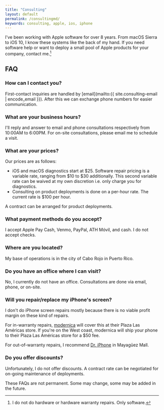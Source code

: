 ```yaml
---
title: "Consulting"
layout: default
permalink: /consultingmd/
keywords: consulting, apple, ios, iphone
---
```


I've been working with Apple software for over 8 years. From macOS Sierra to iOS 10, I know these systems like the back of my hand. If you need software help or want to deploy a small pool of Apple products for your company, contact me.[^1]

## FAQ

### How can I contact you?

First-contact inquiries are handled by [email](mailto:{{ site.consulting-email | encode_email }}). After this we can exchange phone numbers for easier communication.

### What are your business hours?

I'll reply and answer to email and phone consultations respectively from 10:00AM to 6:00PM. For on-site consultations, please email me to schedule a visit.

### What are your prices?

Our prices are as follows:

* iOS and macOS diagnostics start at $25. Software repair pricing is a variable rate, ranging from $10 to $30 additionally. This second variable rate can be waived at my own discretion i.e. only charge you for diagnostics.
* Consulting on product deployments is done on a per-hour rate. The current rate is $100 per hour.

A contract can be arranged for product deployments.

### What payment methods do you accept?

I accept Apple Pay Cash, Venmo, PayPal, ATH M&oacute;vil, and cash. I do not accept checks.

### Where are you located?

My base of operations is in the city of Cabo Rojo in Puerto Rico.

### Do you have an office where I can visit?

No, I currently do not have an office. Consultations are done via email, phone, or on-site.

### Will you repair/replace my iPhone's screen?

I don't do iPhone screen repairs mostly because there is no viable profit margin on these kind of repairs.  

For in-warranty repairs, [modernica](https://www.facebook.com/modernicaonline) will cover this at their Plaza Las Am&eacute;ricas store. If you're on the West coast, modernica will ship your phone to their Plaza Las Am&eacute;ricas store for a $50 fee.  

For out-of-warranty repairs, I recommend [Dr. iPhone](https://www.facebook.com/DriphonePR/) in Mayagüez Mall.

### Do you offer discounts?

Unfortunately, I do not offer discounts. A contract rate can be negotiated for on-going maintenance of deployments.

These FAQs are not permanent. Some may change, some may be added in the future.

[^1]: I do not do hardware or hardware warranty repairs. Only software.
